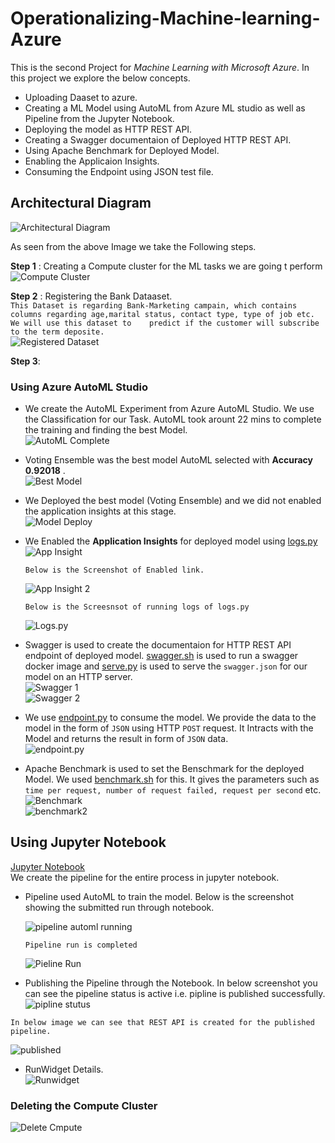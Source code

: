 # Operationalizing-Machine-learning-Azure

This is the second Project for *Machine Learning with Microsoft Azure*. In this project we explore the below concepts.
 * Uploading Daaset to azure.
 * Creating a ML Model using AutoML from Azure ML studio as well as Pipeline from the Jupyter Notebook.
 * Deploying the model as HTTP REST API.
 * Creating a Swagger documentaion of Deployed HTTP REST API.
 * Using Apache Benchmark for Deployed Model.
 * Enabling the Applicaion Insights.
 * Consuming the Endpoint using JSON test file.
   
## Architectural Diagram  
![Architectural Diagram](https://github.com/Bhosalenileshn/Operationalizing-Machine-learning-Azure/blob/main/screenshots/Architectural%20_Diagram.png)  

As seen from the above Image we take the Following steps.

**Step 1** :  Creating a Compute cluster for the ML tasks we are going t perform  
![Compute Cluster](https://github.com/Bhosalenileshn/Operationalizing-Machine-learning-Azure/blob/main/screenshots/compute_cluster.png)  

**Step 2** : Registering the Bank Dataaset.  
  `This Dataset is regarding Bank-Marketing campain, which contains columns regarding age,marital status, contact type, type of job etc. We will use this dataset to    predict if the customer will subscribe to the term deposite.`   
  ![Registered Dataset](https://github.com/Bhosalenileshn/Operationalizing-Machine-learning-Azure/blob/main/screenshots/registerd_dataset.png)  

**Step 3**:  
### Using Azure AutoML Studio  
* We create the AutoML Experiment from Azure AutoML Studio. We use the Classification for our Task.
  AutoML took arount 22 mins to complete the training and finding the best Model.  
  ![AutoML Complete](https://github.com/Bhosalenileshn/Operationalizing-Machine-learning-Azure/blob/main/screenshots/autoMLrun%20complete.png)  
 
 
* Voting Ensemble was the best model AutoML selected with **Accuracy 0.92018** .  
  ![Best Model](https://github.com/Bhosalenileshn/Operationalizing-Machine-learning-Azure/blob/main/screenshots/autoML%20Best%20Model.png)  
  
* We Deployed the best model (Voting Ensemble) and we did not enabled the application insights at this stage.  
  ![Model Deploy](https://github.com/Bhosalenileshn/Operationalizing-Machine-learning-Azure/blob/main/screenshots/autoMLDeloyModel.png)  
  
* We Enabled the **Application Insights** for deployed model using [logs.py](https://github.com/Bhosalenileshn/Operationalizing-Machine-learning-Azure/blob/main/starter_files/logs.py)  
  ![App Insight](https://github.com/Bhosalenileshn/Operationalizing-Machine-learning-Azure/blob/main/screenshots/appInsightenabled.png)  
  
  `Below is the Screenshot of Enabled link.  `
    
  ![App Insight 2](https://github.com/Bhosalenileshn/Operationalizing-Machine-learning-Azure/blob/main/screenshots/applicationInsightlink.png)  
    
  `Below is the Screesnsot of running logs of logs.py  `  
  
  ![Logs.py](https://github.com/Bhosalenileshn/Operationalizing-Machine-learning-Azure/blob/main/screenshots/enablingApplicationInsight_logsscrpt.png)    
  
 * Swagger is used to create the documentaion for HTTP REST API endpoint of deployed model. [swagger.sh](https://github.com/Bhosalenileshn/Operationalizing-Machine-learning-Azure/blob/main/starter_files/swagger/swagger.sh) is used to run a swagger docker image and [serve.py](https://github.com/Bhosalenileshn/Operationalizing-Machine-learning-Azure/blob/main/starter_files/swagger/serve.py) is used to serve the `swagger.json` for our model on an HTTP server.    
 ![Swagger 1](https://github.com/Bhosalenileshn/Operationalizing-Machine-learning-Azure/blob/main/screenshots/swaggerURI_running.png)    
 ![Swagger 2](https://github.com/Bhosalenileshn/Operationalizing-Machine-learning-Azure/blob/main/screenshots/swaggerURI_running_2.png)    
 
 * We use [endpoint.py](https://github.com/Bhosalenileshn/Operationalizing-Machine-learning-Azure/blob/main/starter_files/endpoint.py) to consume the model. We provide the data to the model in the form of `JSON` using HTTP `POST` request. It Intracts with the Model and returns the result in form of `JSON` data.  
 ![endpoint.py](https://github.com/Bhosalenileshn/Operationalizing-Machine-learning-Azure/blob/main/screenshots/EndpointRun.png)    
   
 * Apache Benchmark is used to set the Benschmark for the deployed Model. We used [benchmark.sh](https://github.com/Bhosalenileshn/Operationalizing-Machine-learning-Azure/blob/main/starter_files/benchmark.sh) for this. It gives the parameters such as `time per request, number of request failed, request per second` etc.  
 ![Benchmark](https://github.com/Bhosalenileshn/Operationalizing-Machine-learning-Azure/blob/main/screenshots/benchmartRun_2.png)    
 ![benchmark2](https://github.com/Bhosalenileshn/Operationalizing-Machine-learning-Azure/blob/main/screenshots/benchmartRun_1.png)    
 

## Using Jupyter Notebook
[Jupyter Notebook](https://github.com/Bhosalenileshn/Operationalizing-Machine-learning-Azure/blob/main/starter_files/aml-pipelines-with-automated-machine-learning-step.ipynb)    
We create the pipeline for the entire process in jupyter notebook.    

* Pipeline used AutoML to train the model. Below is the screenshot showing the submitted run through notebook.     
  
  ![pipeline automl running](https://github.com/Bhosalenileshn/Operationalizing-Machine-learning-Azure/blob/main/screenshots/JN_Pipeline_Run_endpoint%20running.png)    
  
  `Pipeline run is completed`    
  
  ![Pieline Run](https://github.com/Bhosalenileshn/Operationalizing-Machine-learning-Azure/blob/main/screenshots/JN_autoMLrun.png)   
  
 * Publishing the Pipeline through the Notebook. In below screenshot you can see the pipeline status is active i.e. pipline is published successfully.  
  ![pipline stutus](https://github.com/Bhosalenileshn/Operationalizing-Machine-learning-Azure/blob/main/screenshots/JN_Pipeline_published_1.png)    
  
  `In below image we can see that REST API is created for the published pipeline.`  
  
  ![published](https://github.com/Bhosalenileshn/Operationalizing-Machine-learning-Azure/blob/main/screenshots/JN_Pipeline_published_2.png)    
  
 * RunWidget Details.    
   ![Runwidget](https://github.com/Bhosalenileshn/Operationalizing-Machine-learning-Azure/blob/main/screenshots/JN_Pipeline_Runwidget.png)    
   
   
### Deleting the Compute Cluster    
![Delete Cmpute](https://github.com/Bhosalenileshn/Operationalizing-Machine-learning-Azure/blob/main/screenshots/delete_compute_cluster.png)    
  
  

  
  
